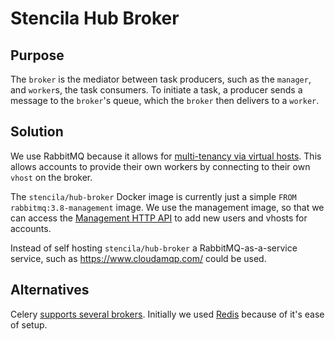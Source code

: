 # Stencila Hub Broker

## Purpose

The `broker` is the mediator between task producers, such as the `manager`, and `worker`s, the task consumers. To initiate a task, a producer sends a message to the `broker`'s queue, which the `broker` then delivers to a `worker`.

## Solution

We use RabbitMQ because it allows for [multi-tenancy via virtual hosts](https://www.rabbitmq.com/vhosts.html). This allows accounts to provide their own    workers by connecting to their own `vhost` on the broker.

The `stencila/hub-broker` Docker image is currently just a simple `FROM rabbitmq:3.8-management` image. We use the management image, so that we can access the [Management HTTP API](https://www.rabbitmq.com/management.html#http-api) to add new users and vhosts for accounts.

Instead of self hosting `stencila/hub-broker` a RabbitMQ-as-a-service service, such as https://www.cloudamqp.com/ could be used.

## Alternatives

Celery [supports several brokers](https://docs.celeryproject.org/en/latest/getting-started/brokers/index.html). Initially we used [Redis](https://redis.io/) because of it's ease of setup.

